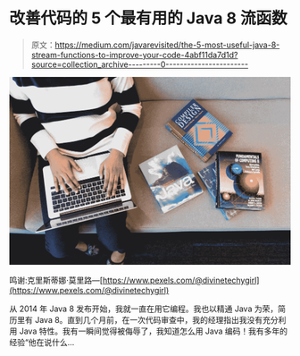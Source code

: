 # 改善代码的 5 个最有用的 Java 8 流函数

> 原文：<https://medium.com/javarevisited/the-5-most-useful-java-8-stream-functions-to-improve-your-code-4abf11da7d1d?source=collection_archive---------0----------------------->

![](img/fb22cadc3e2ca5ee318ed05d3936d080.png)

鸣谢:克里斯蒂娜·莫里路—[https://www.pexels.com/@divinetechygirl](https://www.pexels.com/@divinetechygirl)

从 2014 年 Java 8 发布开始，我就一直在用它编程。我也以精通 Java 为荣，简历里有 Java 8。直到几个月前，在一次代码审查中，我的经理指出我没有充分利用 Java 特性。我有一瞬间觉得被侮辱了，我知道怎么用 Java 编码！我有多年的经验“他在说什么…